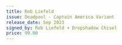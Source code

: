 ```yaml
---
title: Rob Liefeld
issue: Deadpool - Captain America Variant
release_date: Sep 2023
signed_by: Rob Liefeld + Dropshadow Chisel
price: 99.00
---
```

